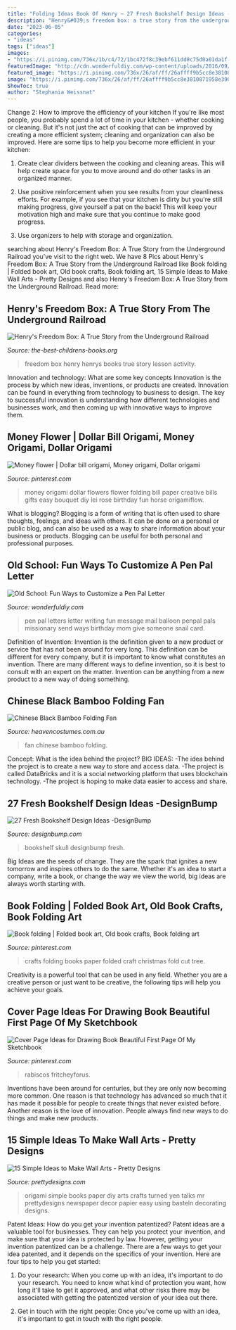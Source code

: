 ```yaml
---
title: "Folding Ideas Book Of Henry ~ 27 Fresh Bookshelf Design Ideas -designbump"
description: "Henry&#039;s freedom box: a true story from the underground railroad"
date: "2023-06-05"
categories:
- "ideas"
tags: ["ideas"]
images:
- "https://i.pinimg.com/736x/1b/c4/72/1bc472f8c39ebf611dd0c75d0a01da1f--money-lei-money-origami.jpg"
featuredImage: "http://cdn.wonderfuldiy.com/wp-content/uploads/2016/09/Message-balloon.jpg"
featured_image: "https://i.pinimg.com/736x/26/af/ff/26affff9b5cc8e3810871958e39064a5.jpg"
image: "https://i.pinimg.com/736x/26/af/ff/26affff9b5cc8e3810871958e39064a5.jpg"
ShowToc: true
author: "Stephania Weissnat"
---
```



Change 2: How to improve the efficiency of your kitchen
If you're like most people, you probably spend a lot of time in your kitchen - whether cooking or cleaning. But it's not just the act of cooking that can be improved by creating a more efficient system; cleaning and organization can also be improved. Here are some tips to help you become more efficient in your kitchen:
1. Create clear dividers between the cooking and cleaning areas. This will help create space for you to move around and do other tasks in an organized manner.

2. Use positive reinforcement when you see results from your cleanliness efforts. For example, if you see that your kitchen is dirty but you're still making progress, give yourself a pat on the back! This will keep your motivation high and make sure that you continue to make good progress.

3. Use organizers to help with storage and organization.

	

		
searching about Henry&#039;s Freedom Box: A True Story from the Underground Railroad you've visit to the right web. We have 8 Pics about Henry&#039;s Freedom Box: A True Story from the Underground Railroad like Book folding | Folded book art, Old book crafts, Book folding art, 15 Simple Ideas to Make Wall Arts - Pretty Designs and also Henry&#039;s Freedom Box: A True Story from the Underground Railroad. Read more:
		
    
## Henry&#039;s Freedom Box: A True Story From The Underground Railroad

<img loading=lazy src="https://www.the-best-childrens-books.org/images/Henrys-Freedom-Box-2.jpg" onerror="this.onerror=null;this.src='https://tse1.mm.bing.net/th?id=OIP.wjo1PGY2Qs-H5y6iGcEIXAHaEj&amp;pid=15.1';" alt="Henry&#039;s Freedom Box: A True Story from the Underground Railroad">

_Source: the-best-childrens-books.org_

>freedom box henry henrys books true story lesson activity. 

	

Innovation and technology: What are some key concepts
Innovation is the process by which new ideas, inventions, or products are created. Innovation can be found in everything from technology to business to design. The key to successful innovation is understanding how different technologies and businesses work, and then coming up with innovative ways to improve them.

    
## Money Flower | Dollar Bill Origami, Money Origami, Dollar Origami

<img loading=lazy src="https://i.pinimg.com/736x/1b/c4/72/1bc472f8c39ebf611dd0c75d0a01da1f--money-lei-money-origami.jpg" onerror="this.onerror=null;this.src='https://tse3.mm.bing.net/th?id=OIP.auhKTufzr0k-Mz1gSFhDlwHaJ3&amp;pid=15.1';" alt="Money flower | Dollar bill origami, Money origami, Dollar origami">

_Source: pinterest.com_

>money origami dollar flowers flower folding bill paper creative bills gifts easy bouquet diy lei rose birthday fun horse origamiflow. 

	

What is blogging?
Blogging is a form of writing that is often used to share thoughts, feelings, and ideas with others. It can be done on a personal or public blog, and can also be used as a way to share information about your business or products. Blogging can be useful for both personal and professional purposes.

    
## Old School: Fun Ways To Customize A Pen Pal Letter

<img loading=lazy src="http://cdn.wonderfuldiy.com/wp-content/uploads/2016/09/Message-balloon.jpg" onerror="this.onerror=null;this.src='https://tse3.mm.bing.net/th?id=OIP.__z73XrbdM9EuBQPgmxJ-QHaNI&amp;pid=15.1';" alt="Old School: Fun Ways to Customize a Pen Pal Letter">

_Source: wonderfuldiy.com_

>pen pal letters letter writing fun message mail balloon penpal pals missionary send ways birthday mom give someone snail card. 

	

Definition of Invention:
Invention is the definition given to a new product or service that has not been around for very long. This definition can be different for every company, but it is important to know what constitutes an invention. There are many different ways to define invention, so it is best to consult with an expert on the matter. Invention can be anything from a new product to a new way of doing something.

    
## Chinese Black Bamboo Folding Fan

<img loading=lazy src="https://www.heavencostumes.com.au/media/catalog/product/cache/3ca7c4de79fd9294a778cbfdebc9dde4/2/5/25603696.jpg" onerror="this.onerror=null;this.src='https://tse2.mm.bing.net/th?id=OIP.brwOaLbkR5A5OrjlYTNoqQHaEN&amp;pid=15.1';" alt="Chinese Black Bamboo Folding Fan">

_Source: heavencostumes.com.au_

>fan chinese bamboo folding. 

	

Concept: What is the idea behind the project?
BIG IDEAS: 
-The idea behind the project is to create a new way to store and access data. 
-The project is called DataBricks and it is a social networking platform that uses blockchain technology. 
-The project is hoping to make data easier to access and share.

    
## 27 Fresh Bookshelf Design Ideas -DesignBump

<img loading=lazy src="https://cdn.designbump.com/wp-content/uploads/2014/08/bookshelf-ideas-001.jpg" onerror="this.onerror=null;this.src='https://tse2.mm.bing.net/th?id=OIP.XBK__OoC4qo9LBWFckn90wAAAA&amp;pid=15.1';" alt="27 Fresh Bookshelf Design Ideas -DesignBump">

_Source: designbump.com_

>bookshelf skull designbump fresh. 

	

Big Ideas are the seeds of change. They are the spark that ignites a new tomorrow and inspires others to do the same. Whether it's an idea to start a company, write a book, or change the way we view the world, big ideas are always worth starting with.

    
## Book Folding | Folded Book Art, Old Book Crafts, Book Folding Art

<img loading=lazy src="https://i.pinimg.com/originals/9e/9a/81/9e9a81f8c58772e495918c539ec76c48.jpg" onerror="this.onerror=null;this.src='https://tse4.mm.bing.net/th?id=OIP.vYRcfgAhKFKMbx6eQc98dwHaNE&amp;pid=15.1';" alt="Book folding | Folded book art, Old book crafts, Book folding art">

_Source: pinterest.com_

>crafts folding books paper folded craft christmas fold cut tree. 

	

Creativity is a powerful tool that can be used in any field. Whether you are a creative person or just want to be creative, the following tips will help you achieve your goals.

    
## Cover Page Ideas For Drawing Book Beautiful First Page Of My Sketchbook

<img loading=lazy src="https://i.pinimg.com/736x/26/af/ff/26affff9b5cc8e3810871958e39064a5.jpg" onerror="this.onerror=null;this.src='https://tse2.mm.bing.net/th?id=OIP.7vWluOPUNdJspqM50Hrf4AHaJ3&amp;pid=15.1';" alt="Cover Page Ideas for Drawing Book Beautiful First Page Of My Sketchbook">

_Source: pinterest.com_

>rabiscos fritcheyforus. 

	

Inventions have been around for centuries, but they are only now becoming more common. One reason is that technology has advanced so much that it has made it possible for people to create things that never existed before. Another reason is the love of innovation. People always find new ways to do things and make new products.

    
## 15 Simple Ideas To Make Wall Arts - Pretty Designs

<img loading=lazy src="https://www.prettydesigns.com/wp-content/uploads/2015/07/15-simple-ideas-to-make-wall-arts12.jpg" onerror="this.onerror=null;this.src='https://tse3.mm.bing.net/th?id=OIP.2gRtdbc-hdDOvOrgD-yf_wHaLz&amp;pid=15.1';" alt="15 Simple Ideas to Make Wall Arts - Pretty Designs">

_Source: prettydesigns.com_

>origami simple books paper diy arts crafts turned yen talks mr prettydesigns newspaper decor papier easy using basteln decorating designs. 

	

Patent Ideas: How do you get your invention patentized?
Patent ideas are a valuable tool for businesses. They can help you protect your invention, and make sure that your idea is protected by law. However, getting your invention patentized can be a challenge. There are a few ways to get your idea patented, and it depends on the specifics of your invention. Here are four tips to help you get started: 
1. Do your research: When you come up with an idea, it's important to do your research. You need to know what kind of protection you want, how long it'll take to get it approved, and what other risks there may be associated with getting the patentized version of your idea out there. 

2. Get in touch with the right people: Once you've come up with an idea, it's important to get in touch with the right people.

